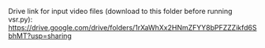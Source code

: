 Drive link for input video files (download to this folder before running vsr.py): https://drive.google.com/drive/folders/1rXaWhXx2HNmZFYY8bPFZZZikfd6SbhMT?usp=sharing